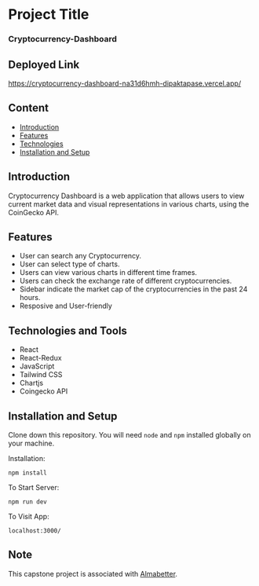 # Project Title

### Cryptocurrency-Dashboard

## Deployed Link

https://cryptocurrency-dashboard-na31d6hmh-dipaktapase.vercel.app/

## Content

- [Introduction](#introduction)
- [Features](#features)
- [Technologies](#technologies-and-tools)
- [Installation and Setup](#installation-and-setup)


## Introduction 

Cryptocurrency Dashboard is a web application that allows users to view current market data and visual representations in various charts, using the CoinGecko API.

## Features

- User can search any Cryptocurrency.
- User can select type of charts.
- Users can view various charts in different time frames.
- Users can check the exchange rate of different cryptocurrencies.
- Sidebar indicate the market cap of the cryptocurrencies in the past 24 hours.
- Resposive and User-friendly


## Technologies and Tools

- React
- React-Redux
- JavaScript
- Tailwind CSS
- Chartjs
- Coingecko API

## Installation and Setup

Clone down this repository. You will need `node` and `npm` installed globally on your machine.

Installation:

`npm install`

To Start Server:

`npm run dev`

To Visit App:

`localhost:3000/`

## Note

<p> This capstone project is associated with <a href="https://www.almabetter.com">Almabetter</a>.</p>
